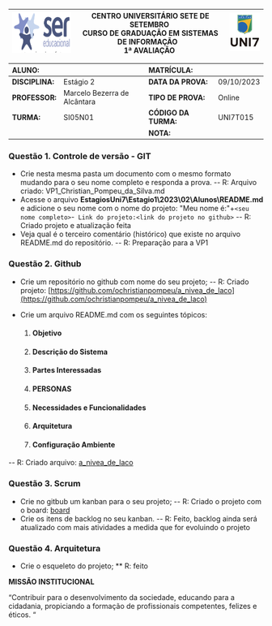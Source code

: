 | <img src='image/1694295403479.png' alt='SER' height='80' /> | **CENTRO UNIVERSITÁRIO SETE DE SETEMBRO**  <br />CURSO DE GRADUAÇÃO EM SISTEMAS DE INFORMAÇÃO   <br />1ª AVALIAÇÃO  | ![1694295411069](image/1694295411069.png) |
| ---------------------------------------------------------------------------- | ------------------------------------------------------------------------------------------------------------------------------------- | --------------------------------------- |

| **ALUNO:**      |                               | **MATRÍCULA:**       |            |
| :-------------------- | ----------------------------- | :-------------------------- | ---------- |
| **DISCIPLINA:** | Estágio 2                    | **DATA DA PROVA:**    | 09/10/2023 |
| **PROFESSOR:**  | Marcelo Bezerra de Alcântara | **TIPO DE PROVA:**    | Online     |
| **TURMA:**      | SI05N01                       | **CÓDIGO DA TURMA:** | UNI7T015   |
|                       |                               | **NOTA:**             |            |

### **Questão 1.** Controle de versão - GIT

- Crie nesta mesma pasta um documento com o mesmo formato mudando para o seu nome completo e responda a prova.
-- R: Arquivo criado: VP1_Christian_Pompeu_da_Silva.md
- Acesse o arquivo **EstagiosUni7\Estagio1\2023\02\Alunos\README.md** e adicione o seu nome com o nome do projeto: "Meu nome é:"+`<seu nome completo>`-` Link do projeto:<link do projeto no github>`
-- R: Criado projeto e atualização feita
- Veja qual é o terceiro comentário (histórico) que existe no arquivo README.md do repositório.
-- R: Preparação para a VP1

### **Questão 2.** Github

- Crie um repositório no github com nome do seu projeto;
-- R: Criado projeto: [https://github.com/ochristianpompeu/a_nivea_de_laco](https://github.com/ochristianpompeu/a_nivea_de_laco)
- Crie um arquivo README.md com os seguintes tópicos:

  1. #### Objetivo
  1. #### Descrição do Sistema
  1. #### Partes Interessadas
  1. #### PERSONAS
  1. #### Necessidades e Funcionalidades
  1. #### Arquitetura
  1. #### Configuração Ambiente
-- R: Criado arquivo: [a_nivea_de_laco](https://github.com/ochristianpompeu/a_nivea_de_laco#readme)

### **Questão 3.** Scrum

- Crie no gitbub um kanban para o seu projeto;
-- R: Criado o projeto com o board: [board](https://github.com/users/ochristianpompeu/projects/1)
- Crie os itens de backlog no seu kanban.
-- R: Feito, backlog ainda será atualizado com mais atividades a medida que for evoluindo o projeto

### **Questão 4.** Arquitetura

* Crie o esqueleto do projeto;
** R: feito


**MISSÃO INSTITUCIONAL**

“Contribuir para o desenvolvimento da sociedade, educando para a cidadania, propiciando a formação de profissionais competentes, felizes e éticos. “
